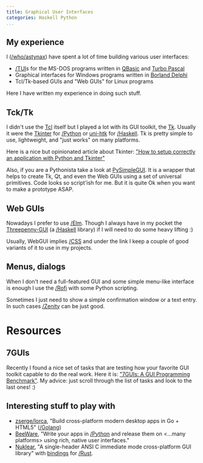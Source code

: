 ```yaml
---
title: Graphical User Interfaces
categories: Haskell Python
...
```


## My experience

I ([/who/astynax]()) have spent a lot of time building various user interfaces:

- [/TUI]()s for the MS-DOS programs written in [QBasic](https://en.wikipedia.org/wiki/QBasic) and [Turbo Pascal](https://en.wikipedia.org/wiki/Turbo_Pascal)
- Graphical interfaces for Windows programs written in [Borland Delphi](https://en.wikipedia.org/wiki/Delphi_(software))
- Tcl/Tk-based GUIs and "Web GUIs" for Linux programs

Here I have written my experience in doing such stuff.

## Tck/Tk

I didn't use the [Tcl](https://en.wikipedia.org/wiki/Tcl) itself but I played a lot with its GUI toolkit, the [Tk](https://en.wikipedia.org/wiki/Tk_(software)). Usually it were the [Tkinter](https://docs.python.org/3/library/tkinter.html) for [/Python]() or [uni-htk](https://hackage.haskell.org/package/uni-htk) for [/Haskell](). Tk is pretty simple to use, lightweight, and "just works" on many platforms.

Here is a nice but opinionated article about Tkinter: ["How to setup correctly an application with Python and Tkinter"](https://medium.com/@mattia512maldini/how-to-setup-correctly-an-application-with-python-and-tkinter-107c6bc5a45)

Also, if you are a Pythonista take a look at [PySimpleGUI](https://github.com/PySimpleGUI/PySimpleGUI). It is a wrapper that helps to create Tk, Qt, and even the Web GUIs using a set of universal primitives. Code looks so script'ish for me. But it is quite Ok when you want to make a prototype ASAP.

## Web GUIs

Nowadays I prefer to use [/Elm](). Though I always have in my pocket the [Threepenny-GUI](https://wiki.haskell.org/Threepenny-gui) (a [/Haskell]() library) if I will need to do some heavy lifting :)

Usually, WebGUI implies [/CSS]() and under the link I keep a couple of good variants of it to use in my projects.

## Menus, dialogs

When I don't need a full-featured GUI and some simple menu-like interface is enough I use the [/Rofi]() with some Python scripting.

Sometimes I just need to show a simple confirmation window or a text entry. In such cases [/Zenity]() can be just good.

# Resources

## 7GUIs

Recently I found a nice set of tasks that are testing how your favorite GUI toolkit capable to do the real work. Here it is: ["7GUIs: A GUI Programming Benchmark"](https://eugenkiss.github.io/7guis/). My advice: just scroll through the list of tasks and look to the last ones! :)

## Interesting stuff to play with

- [zserge/lorca](https://github.com/zserge/lorca), "Build cross-platform modern desktop apps in Go + HTML5" ([/Golang]())
- [BeeWare](https://beeware.org/), "Write your apps in [/Python]() and release them on <...many platforms> using rich, native user interfaces."
- [Nuklear](https://github.com/Immediate-Mode-UI/Nuklear), "A single-header ANSI C immediate mode cross-platform GUI library" with [bindings](https://github.com/snuk182/nuklear-rust) for [/Rust]().